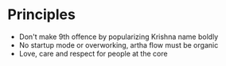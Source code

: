 # Principles

* Don't make 9th offence by popularizing Krishna name boldly
* No startup mode or overworking, artha flow must be organic
* Love, care and respect for people at the core

